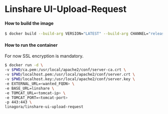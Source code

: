 # Linshare UI-Upload-Request

#### How to build the image

```bash
$ docker build --build-arg VERSION="LATEST" --build-arg CHANNEL="releases" --build-arg EXT="com" -t linagora/linshare-ui-upload-request:latest .
```

#### How to run the container

For now SSL encryption is mandatory.

```bash
$ docker run -d \
-v $PWD/ca.pem:/usr/local/apache2/conf/server-ca.crt \
-v $PWD/localhost.pem:/usr/local/apache2/conf/server.crt \
-v $PWD/localhost.key:/usr/local/apache2/conf/server.key \
-e EXTERNAL_URL=<wanted_FQDN> \
-e BASE_URL=linshare \
-e TOMCAT_URL=<tomcat-ip> \
-e TOMCAT_PORT=<tomcat-port>
-p 443:443 \
linagora/linshare-ui-upload-request
```
